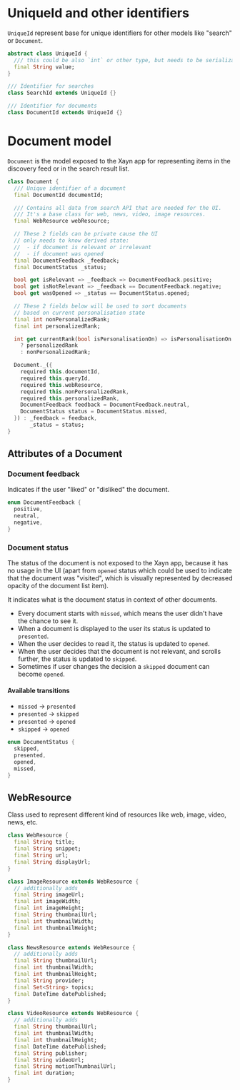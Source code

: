 # UniqueId and other identifiers

`UniqueId` represent base for unique identifiers for other models like "search" or `Document`.

```dart
abstract class UniqueId {
  /// this could be also `int` or other type, but needs to be serializable
  final String value;
}

/// Identifier for searches
class SearchId extends UniqueId {}

/// Identifier for documents
class DocumentId extends UniqueId {}
```

# Document model

`Document` is the model exposed to the Xayn app for representing items in the discovery feed or in the search result list.

```dart
class Document {
  /// Unique identifier of a document
  final DocumentId documentId;

  /// Contains all data from search API that are needed for the UI.
  /// It's a base class for web, news, video, image resources.
  final WebResource webResource;

  // These 2 fields can be private cause the UI 
  // only needs to know derived state:
  //  - if document is relevant or irrelevant
  //  - if document was opened
  final DocumentFeedback _feedback;
  final DocumentStatus _status;

  bool get isRelevant => _feedback => DocumentFeedback.positive;
  bool get isNotRelevant => _feedback == DocumentFeedback.negative;
  bool get wasOpened => _status == DocumentStatus.opened;

  // These 2 fields below will be used to sort documents
  // based on current personalisation state
  final int nonPersonalizedRank;
  final int personalizedRank;

  int get currentRank(bool isPersonalisationOn) => isPersonalisationOn
    ? personalizedRank 
    : nonPersonalizedRank;

  Document._({
    required this.documentId,
    required this.queryId,
    required this.webResource,
    required this.nonPersonalizedRank,
    required this.personalizedRank,
    DocumentFeedback feedback = DocumentFeedback.neutral,
    DocumentStatus status = DocumentStatus.missed,
  }) : _feedback = feedback,
       _status = status;
}
```

## Attributes of a Document

### Document feedback

Indicates if the user "liked" or "disliked" the document.

```dart
enum DocumentFeedback {
  positive,
  neutral,
  negative,
}

```

### Document status

The status of the document is not exposed to the Xayn app, because it has no usage in the UI (apart from `opened` status which could be used to indicate that the document was "visited", which is visually represented by decreased opacity of the document list item).

It indicates what is the document status in context of other documents.

- Every document starts with `missed`, which means the user didn't have the chance to see it.
- When a document is displayed to the user its status is updated to `presented`.
- When the user decides to read it, the status is updated to `opened`.
- When the user decides that the document is not relevant, and scrolls further, the status is updated to `skipped`.
- Sometimes if user changes the decision a `skipped` document can become `opened`.

#### Available transitions
- `missed` -> `presented`
- `presented` -> `skipped`
- `presented` -> `opened`
- `skipped` -> `opened`

```dart
enum DocumentStatus {
  skipped,
  presented,
  opened,
  missed,
}
```

## WebResource

Class used to represent different kind of resources like web, image, video, news, etc. 

```dart
class WebResource {
  final String title;
  final String snippet;
  final String url;
  final String displayUrl;
}

class ImageResource extends WebResource {
  // additionally adds
  final String imageUrl;
  final int imageWidth;
  final int imageHeight;
  final String thumbnailUrl;
  final int thumbnailWidth;
  final int thumbnailHeight;
}

class NewsResource extends WebResource {
  // additionally adds
  final String thumbnailUrl;
  final int thumbnailWidth;
  final int thumbnailHeight;
  final String provider;
  final Set<String> topics;
  final DateTime datePublished;
}

class VideoResource extends WebResource {
  // additionally adds
  final String thumbnailUrl;
  final int thumbnailWidth;
  final int thumbnailHeight;
  final DateTime datePublished;
  final String publisher;
  final String videoUrl;
  final String motionThumbnailUrl;
  final int duration;
}

```
